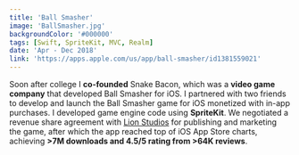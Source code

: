 ```yaml
---
title: 'Ball Smasher'
image: 'BallSmasher.jpg'
backgroundColor: '#000000'
tags: [Swift, SpriteKit, MVC, Realm]
date: 'Apr - Dec 2018'
link: 'https://apps.apple.com/us/app/ball-smasher/id1381559021'
---
```


Soon after college I **co-founded** Snake Bacon, which was a **video game company** that developed Ball Smasher for iOS. I partnered with two friends to develop and launch the Ball Smasher game for iOS monetized with in-app purchases. I developed game engine code using **SpriteKit**. We negotiated a revenue share agreement with [Lion Studios](https://lionstudios.cc) for publishing and marketing the game, after which the app reached top of iOS App Store charts, achieving **>7M downloads and 4.5/5 rating from >64K reviews**.
